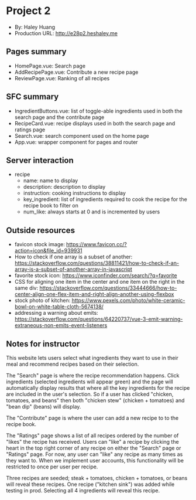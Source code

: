 # Project 2
+ By: Haley Huang
+ Production URL: <http://e28p2.heshaley.me>

## Pages summary
+ HomePage.vue: Search page
+ AddRecipePage.vue: Contribute a new recipe page
+ ReviewPage.vue: Ranking of all recipes

## SFC summary
+ IngredientButtons.vue: list of toggle-able ingredients used in both the search page and the contribute page
+ RecipeCard.vue: recipe displays used in both the search page and ratings page
+ Search.vue: search component used on the home page
+ App.vue: wrapper component for pages and router
  
## Server interaction
+ recipe
    - name: name to display
    - description: description to display
    - instruction: cooking instructions to display
    - key_ingredient: list of ingredients required to cook the recipe for the recipe book to filter on
    - num_like: always starts at 0 and is incremented by users

## Outside resources
+ favicon stock image: https://www.favicon.cc/?action=icon&file_id=939931
+ How to check if one array is a subset of another: https://stackoverflow.com/questions/38811421/how-to-check-if-an-array-is-a-subset-of-another-array-in-javascript
+ favorite stock icon: https://www.iconfinder.com/search/?q=favorite
+ CSS for aligning one item in the center and one item on the right in the same div: https://stackoverflow.com/questions/33444666/how-to-center-align-one-flex-item-and-right-align-another-using-flexbox
+ stock photo of kitchen: https://www.pexels.com/photo/white-ceramic-bowl-on-white-table-cloth-5674138/
+ addressing a warning about emits: https://stackoverflow.com/questions/64220737/vue-3-emit-warning-extraneous-non-emits-event-listeners

## Notes for instructor
This website lets users select what ingredients they want to use in their meal and recommend recipes based on their selection.

The "Search" page is where the recipe recommendation happens. Click ingredients (selected ingredients will appear green) and the page will automatically display results that where all the key ingredients for the recipe are included in the user's selection. So if a user has clicked "chicken, tomatoes, and beans" then both "chicken stew" (chicken + tomatoes) and "bean dip" (beans) will display.

The "Contribute" page is where the user can add a new recipe to to the recipe book.

The "Ratings" page shows a list of all recipes ordered by the number of "likes" the recipe has received. Users can "like" a recipe by clicking the heart in the top right corner of any recipe on either the "Search" page or "Ratings" page. For now, any user can "like" any recipe as many times as they want to. When we implement user accounts, this functionality will be restricted to once per user per recipe.

Three recipes are seeded; steak + tomatoes, chicken + tomatoes, or beans will reveal these recipes. One recipe ("kitchen sink") was added while testing in prod. Selecting all 4 ingredients will reveal this recipe.